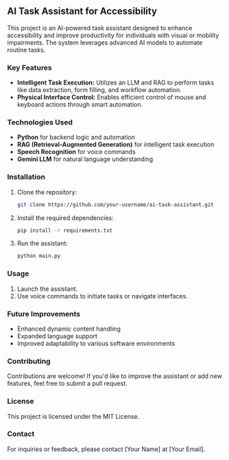 ## AI Task Assistant for Accessibility

This project is an AI-powered task assistant designed to enhance accessibility and improve productivity for individuals with visual or mobility impairments. The system leverages advanced AI models to automate routine tasks.

### Key Features
- **Intelligent Task Execution:** Utilizes an LLM and RAG to perform tasks like data extraction, form filling, and workflow automation.
- **Physical Interface Control:** Enables efficient control of mouse and keyboard actions through smart automation.

### Technologies Used
- **Python** for backend logic and automation
- **RAG (Retrieval-Augmented Generation)** for intelligent task execution
- **Speech Recognition** for voice commands
- **Gemini LLM** for natural language understanding

### Installation
1. Clone the repository:
   ```bash
   git clone https://github.com/your-username/ai-task-assistant.git
   ```
2. Install the required dependencies:
   ```bash
   pip install -r requirements.txt
   ```
3. Run the assistant:
   ```bash
   python main.py
   ```

### Usage
1. Launch the assistant.
2. Use voice commands to initiate tasks or navigate interfaces.

### Future Improvements
- Enhanced dynamic content handling
- Expanded language support
- Improved adaptability to various software environments

### Contributing
Contributions are welcome! If you'd like to improve the assistant or add new features, feel free to submit a pull request.

### License
This project is licensed under the MIT License.

### Contact
For inquiries or feedback, please contact [Your Name] at [Your Email].

